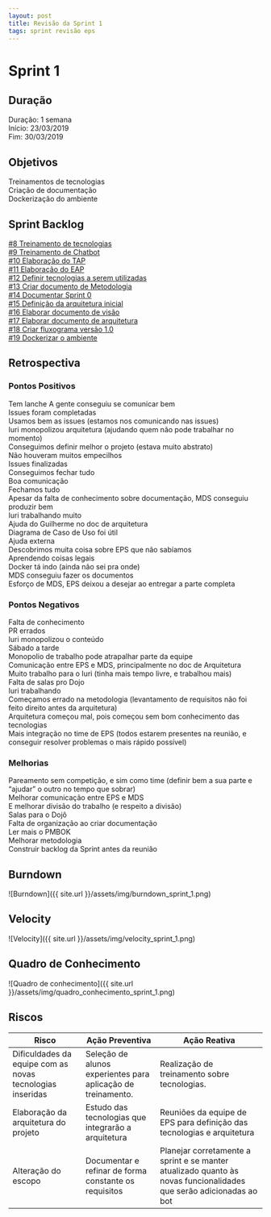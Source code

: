 ```yaml
---
layout: post
title: Revisão da Sprint 1
tags: sprint revisão eps
---
```

# Sprint 1

## Duração

Duração: 1 semana<br>
Início: 23/03/2019<br>
Fim: 30/03/2019

## Objetivos

Treinamentos de tecnologias<br>
Criação de documentação<br>
Dockerização do ambiente
<!--more-->

## Sprint Backlog

[#8 Treinamento de tecnologias](https://github.com/fga-eps-mds/2019.1-aix/issues/8)<br>
[#9 Treinamento de Chatbot](https://github.com/fga-eps-mds/2019.1-aix/issues/9)<br>
[#10 Elaboração do TAP](https://github.com/fga-eps-mds/2019.1-aix/issues/10)<br>
[#11 Elaboração do EAP](https://github.com/fga-eps-mds/2019.1-aix/issues/11)<br>
[#12 Definir tecnologias a serem utilizadas](https://github.com/fga-eps-mds/2019.1-aix/issues/12)<br>
[#13 Criar documento de Metodologia](https://github.com/fga-eps-mds/2019.1-aix/issues/13)<br>
[#14 Documentar Sprint 0](https://github.com/fga-eps-mds/2019.1-aix/issues/14)<br>
[#15 Definição da arquitetura inicial](https://github.com/fga-eps-mds/2019.1-aix/issues/15)<br>
[#16 Elaborar documento de visão](https://github.com/fga-eps-mds/2019.1-aix/issues/16)<br>
[#17 Elaborar documento de arquitetura](https://github.com/fga-eps-mds/2019.1-aix/issues/17)<br>
[#18 Criar fluxograma versão 1.0](https://github.com/fga-eps-mds/2019.1-aix/issues/18)<br>
[#19 Dockerizar o ambiente](https://github.com/fga-eps-mds/2019.1-aix/issues/19)


## Retrospectiva

### Pontos Positivos

Tem lanche
A gente conseguiu se comunicar bem<br>
Issues foram completadas<br>
Usamos bem as issues (estamos nos comunicando nas issues)<br>
Iuri monopolizou arquitetura (ajudando quem não pode
trabalhar no momento)<br>
Conseguimos definir melhor o projeto (estava muito abstrato)<br>
Não houveram muitos empecilhos<br>
Issues finalizadas<br>
Conseguimos fechar tudo<br>
Boa comunicação<br>
Fechamos tudo<br>
Apesar da falta de conhecimento sobre documentação, MDS conseguiu produzir bem<br>
Iuri trabalhando muito<br>
Ajuda do Guilherme no doc de arquitetura<br>
Diagrama de Caso de Uso foi útil<br>
Ajuda externa<br>
Descobrimos muita coisa sobre EPS que não sabíamos<br>
Aprendendo coisas legais<br>
Docker tá indo (ainda não sei pra onde)<br>
MDS conseguiu fazer os documentos<br>
Esforço de MDS, EPS deixou a desejar ao entregar a parte completa


### Pontos Negativos

Falta de conhecimento<br>
PR errados<br>
Iuri monopolizou o conteúdo<br>
Sábado a tarde<br>
Monopolio de trabalho pode atrapalhar parte da equipe<br>
Comunicação entre EPS e MDS, principalmente no doc de Arquitetura<br>
Muito trabalho para o Iuri (tinha mais tempo livre, e trabalhou mais)<br>
Falta de salas pro Dojo<br>
Iuri trabalhando<br>
Começamos errado na metodologia (levantamento de requisitos não foi feito direito antes da arquitetura)<br>
Arquitetura começou mal, pois começou sem bom conhecimento das tecnologias<br>
Mais integração no time de EPS (todos estarem presentes na reunião, e conseguir resolver problemas o mais rápido possível)


### Melhorias

Pareamento sem competição, e sim como time (definir bem a sua parte e “ajudar” o outro no tempo que sobrar)<br>
Melhorar comunicação entre EPS e MDS<br>
E melhorar divisão do trabalho (e respeito a divisão)<br>
Salas para o Dojô<br>
Falta de organização ao criar documentação<br>
Ler mais o PMBOK<br>
Melhorar metodologia<br>
Construir backlog da Sprint antes da reunião


## Burndown

![Burndown]({{ site.url }}/assets/img/burndown_sprint_1.png)

## Velocity

![Velocity]({{ site.url }}/assets/img/velocity_sprint_1.png)


## Quadro de Conhecimento

![Quadro de conhecimento]({{ site.url }}/assets/img/quadro_conhecimento_sprint_1.png)


## Riscos

| Risco  | Ação Preventiva  | Ação Reativa  |
|---|---|---|
| Dificuldades da equipe com as novas tecnologias inseridas  |Seleção de alunos experientes para aplicação de treinamento.   |Realização de treinamento sobre tecnologias.   |
|Elaboração da arquitetura do projeto   |Estudo das tecnologias que integrarão a arquitetura   |Reuniões da equipe de EPS para definição das tecnologias e arquitetura   |
|Alteração do escopo   |Documentar e refinar de forma constante os requisitos   |Planejar corretamente a sprint e se manter atualizado quanto às novas funcionalidades que serão adicionadas ao bot   |